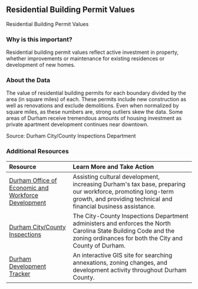 ## Residential Building Permit Values
Residential Building Permit Values

### Why is this important?
Residential building permit values reflect active investment in property, whether improvements or maintenance for existing residences or development of new homes.

### About the Data
The value of residential building permits for each boundary divided by the area (in square miles) of each. These permits include new construction as well as renovations and exclude demolitions. Even when normalized by square miles, as these numbers are, strong outliers skew the data. Some areas of Durham receive tremendous amounts of housing investment as private apartment development continues near downtown.

Source: Durham City/County Inspections Department  

### Additional Resources

|Resource | Learn More and Take Action | 
|:--- | :--- |
|[Durham Office of Economic and Workforce Development](http://durhamnc.gov/446/Office-of-Economic-Workforce-Development) | Assisting cultural development, increasing Durham's tax base, preparing our workforce, promoting long-term growth, and providing technical and financial business assistance.
|[Durham City/County Inspections](http://durhamnc.gov/293/City-County-Inspections)| The City-County Inspections Department administers and enforces the North Carolina State Building Code and the zoning ordinances for both the City and County of Durham.
|[Durham Development Tracker](http://gisweb.durhamnc.gov/durhammaps/developmenttracker/index.html) | An interactive GIS site for searching annexations, zoning changes, and development activity throughout Durham County.
